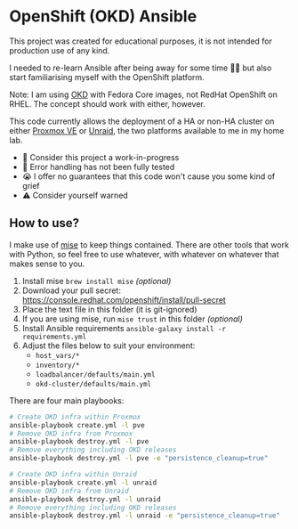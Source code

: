 # OpenShift (OKD) Ansible

This project was created for educational purposes, it is not intended for
production use of any kind.

I needed to re-learn Ansible after being away for some time 😮‍💨 but also start
familiarising myself with the OpenShift platform.

Note: I am using [OKD](https://okd.io) with Fedora Core images, not RedHat
OpenShift on RHEL. The concept should work with either, however.

This code currently allows the deployment of a HA or non-HA cluster on either
[Proxmox VE](https://proxmox.com/products/proxmox-virtual-environment/overview)
or [Unraid](https://unraid.net), the two platforms available to me in my home
lab.

- 🚧 Consider this project a work-in-progress
- 🚨 Error handling has not been fully tested
- 😭 I offer no guarantees that this code won't cause you some kind of grief
- ⚠️ Consider yourself warned

## How to use?

I make use of [mise](https://mise.jdx.dev/) to keep things contained. There are
other tools that work with Python, so feel free to use whatever, with whatever
on whatever that makes sense to you.

1. Install mise `brew install mise` _(optional)_
1. Download your pull secret: https://console.redhat.com/openshift/install/pull-secret
1. Place the text file in this folder (it is git-ignored)
1. If you are using mise, run `mise trust` in this folder _(optional)_
1. Install Ansible requirements `ansible-galaxy install -r requirements.yml`
1. Adjust the files below to suit your environment:
   - `host_vars/*`
   - `inventory/*`
   - `loadbalancer/defaults/main.yml`
   - `okd-cluster/defaults/main.yml`

There are four main playbooks:

```sh
# Create OKD infra within Proxmox
ansible-playbook create.yml -l pve
# Remove OKD infra from Proxmox
ansible-playbook destroy.yml -l pve
# Remove everything including OKD releases
ansible-playbook destroy.yml -l pve -e "persistence_cleanup=true"

# Create OKD infra within Unraid
ansible-playbook create.yml -l unraid
# Remove OKD infra from Unraid
ansible-playbook destroy.yml -l unraid
# Remove everything including OKD releases
ansible-playbook destroy.yml -l unraid -e "persistence_cleanup=true"
```
